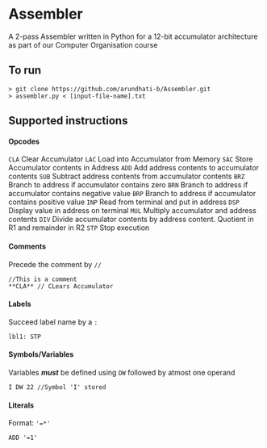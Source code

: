# Assembler
A 2-pass Assembler written in Python for a 12-bit accumulator architecture as part of our Computer Organisation course

## To run
```
> git clone https://github.com/arundhati-b/Assembler.git
> assembler.py < [input-file-name].txt
```

## Supported instructions

#### Opcodes
`CLA` Clear Accumulator 
`LAC` Load into Accumulator from Memory 
`SAC` Store Accumulator contents in Address 
`ADD` Add address contents to accumulator contents 
`SUB` Subtract address contents from accumulator contents 
`BRZ` Branch to address if accumulator contains zero 
`BRN` Branch to address if accumulator contains negative value 
`BRP` Branch to address if accumulator contains positive value 
`INP` Read from terminal and put in address 
`DSP` Display value in address on terminal 
`MUL` Multiply accumulator and address contents 
`DIV` Divide accumulator contents by address content. Quotient in R1 and remainder in R2 
`STP` Stop execution 

#### Comments
Precede the comment by `//`
```
//This is a comment
**CLA** // CLears Accumulator
```

#### Labels
Succeed label name by a `:`
```
lbl1: STP
```

#### Symbols/Variables
Variables ***must*** be defined using `DW` followed by atmost one operand
```
I DW 22 //Symbol 'I' stored
```

#### Literals
Format: `'=*'`
```
ADD '=1'
```

